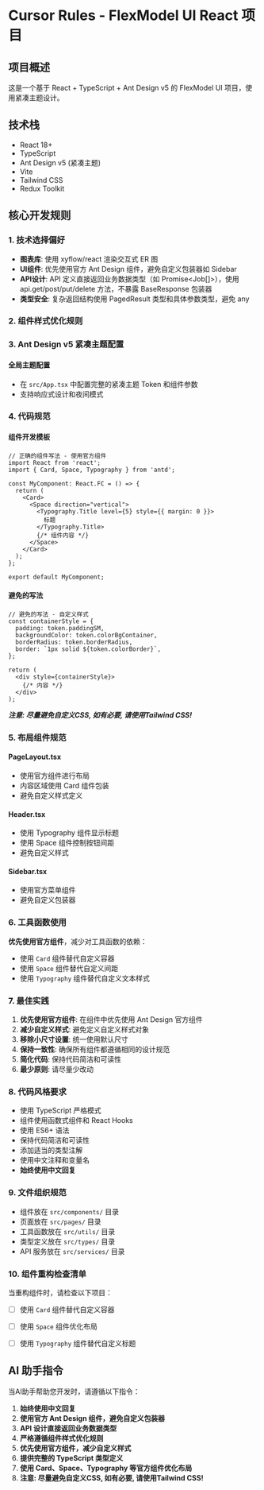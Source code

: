 # Cursor Rules - FlexModel UI React 项目

## 项目概述
这是一个基于 React + TypeScript + Ant Design v5 的 FlexModel UI 项目，使用紧凑主题设计。

## 技术栈
- React 18+
- TypeScript
- Ant Design v5 (紧凑主题)
- Vite
- Tailwind CSS
- Redux Toolkit

## 核心开发规则

### 1. 技术选择偏好
- **图表库**: 使用 xyflow/react 渲染交互式 ER 图
- **UI组件**: 优先使用官方 Ant Design 组件，避免自定义包装器如 Sidebar
- **API设计**: API 定义直接返回业务数据类型（如 Promise<Job[]>），使用 api.get/post/put/delete 方法，不暴露 BaseResponse 包装器
- **类型安全**: 复杂返回结构使用 PagedResult<T> 类型和具体参数类型，避免 any

### 2. 组件样式优化规则


### 3. Ant Design v5 紧凑主题配置

#### 全局主题配置
- 在 `src/App.tsx` 中配置完整的紧凑主题 Token 和组件参数
- 支持响应式设计和夜间模式


### 4. 代码规范

#### 组件开发模板
```tsx
// 正确的组件写法 - 使用官方组件
import React from 'react';
import { Card, Space, Typography } from 'antd';

const MyComponent: React.FC = () => {
  return (
    <Card>
      <Space direction="vertical">
        <Typography.Title level={5} style={{ margin: 0 }}>
          标题
        </Typography.Title>
        {/* 组件内容 */}
      </Space>
    </Card>
  );
};

export default MyComponent;
```

#### 避免的写法
```tsx
// 避免的写法 - 自定义样式
const containerStyle = {
  padding: token.paddingSM,
  backgroundColor: token.colorBgContainer,
  borderRadius: token.borderRadius,
  border: `1px solid ${token.colorBorder}`,
};

return (
  <div style={containerStyle}>
    {/* 内容 */}
  </div>
);
```

***注意: 尽量避免自定义CSS, 如有必要, 请使用Tailwind CSS!***

### 5. 布局组件规范

#### PageLayout.tsx
- 使用官方组件进行布局
- 内容区域使用 Card 组件包装
- 避免自定义样式定义

#### Header.tsx
- 使用 Typography 组件显示标题
- 使用 Space 组件控制按钮间距
- 避免自定义样式

#### Sidebar.tsx
- 使用官方菜单组件
- 避免自定义包装器

### 6. 工具函数使用

**优先使用官方组件**，减少对工具函数的依赖：
- 使用 `Card` 组件替代自定义容器
- 使用 `Space` 组件替代自定义间距
- 使用 `Typography` 组件替代自定义文本样式

### 7. 最佳实践

1. **优先使用官方组件**: 在组件中优先使用 Ant Design 官方组件
2. **减少自定义样式**: 避免定义自定义样式对象
3. **移除小尺寸设置**: 统一使用默认尺寸
4. **保持一致性**: 确保所有组件都遵循相同的设计规范
5. **简化代码**: 保持代码简洁和可读性
5. **最少原则**: 请尽量少改动

### 8. 代码风格要求

- 使用 TypeScript 严格模式
- 组件使用函数式组件和 React Hooks
- 使用 ES6+ 语法
- 保持代码简洁和可读性
- 添加适当的类型注解
- 使用中文注释和变量名
- **始终使用中文回复**

### 9. 文件组织规范

- 组件放在 `src/components/` 目录
- 页面放在 `src/pages/` 目录
- 工具函数放在 `src/utils/` 目录
- 类型定义放在 `src/types/` 目录
- API 服务放在 `src/services/` 目录

### 10. 组件重构检查清单

当重构组件时，请检查以下项目：

- [ ] 使用 `Card` 组件替代自定义容器
- [ ] 使用 `Space` 组件优化布局
- [ ] 使用 `Typography` 组件替代自定义标题


## AI 助手指令

当AI助手帮助您开发时，请遵循以下指令：

1. **始终使用中文回复**
3. **使用官方 Ant Design 组件，避免自定义包装器**
4. **API 设计直接返回业务数据类型**
5. **严格遵循组件样式优化规则**
6. **优先使用官方组件，减少自定义样式**
8. **提供完整的 TypeScript 类型定义**
9. **使用 Card、Space、Typography 等官方组件优化布局**
10. **注意: 尽量避免自定义CSS, 如有必要, 请使用Tailwind CSS!**
